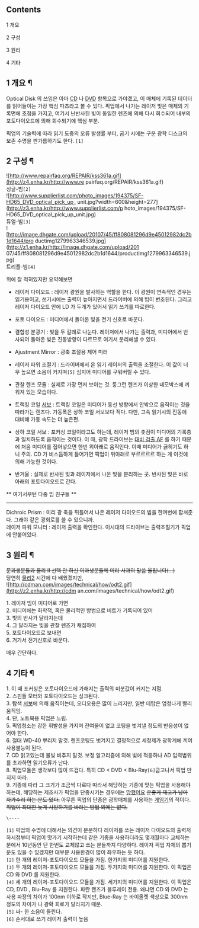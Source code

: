 ## Contents

    

1 개요

2 구성

3 원리

4 기타

## 1 개요 ¶

  

Optical Disk 의 쓰임은 아마 [CD](CD.md) 나 [DVD](DVD.md) 항목으로 가야겠고, 이 매체에 기록된
데이터를 읽어들이는 가장 핵심 파츠라고 볼 수 있다. 픽업에서 나가는 레이저 빛은 매체의 기록면에 초점을 가지고, 여기서 난반사된 빛이
동일한 렌즈에 의해 다시 회수되어 내부의 포토다이오드에 의해 회수되기에 핵심 부분.

  

픽업의 기술력에 따라 읽기 도중의 오류 발생률 부터, 굽기 시에는 구운 광학 디스크의 보존 수명을 판가름하기도 한다. `[1]`

## 2 구성 ¶

  

![http://www.repairfaq.org/REPAIR/kss361a.gif](http://z4.enha.kr/http://www.re
pairfaq.org/REPAIR/kss361a.gif)  
싱글-빔`[2]`  
![http://www.supplierlist.com/photo_images/194375/SF-HD65_DVD_optical_pick_up_
unit.jpg?width=600&height=277](http://z3.enha.kr/http://www.supplierlist.com/p
hoto_images/194375/SF-HD65_DVD_optical_pick_up_unit.jpg)  
듀얼-빔`[3]`  
![http://image.dhgate.com/upload/20107/45/ff808081296d9e45012982dc2b1d1644/pro
ductimg1279963346539.jpg](http://z1.enha.kr/http://image.dhgate.com/upload/201
07/45/ff808081296d9e45012982dc2b1d1644/productimg1279963346539.jpg)  
트리플-빔`[4]`

  

위에 잘 적혀있지만 요약해보면  

  

  * 레이저 다이오드 : 레이저 광원을 발사하는 역할을 한다. 이 광원이 연속적인 경우는 읽기용이고, 쓰기시에는 출력이 높아지면서 드라이버에 의해 빔이 변조된다. 그리고 레이저 다이오드 안에 LD 가 두개가 있어서 읽기 쓰기를 따로한다.  

  * 포토 다이오드 : 미디어에서 돌아온 빛을 전기 신호로 바꾼다.   

  * 결합성 분광기 : 빛을 두 갈래로 나눈다. 레이저에서 나가는 출력과, 미디어에서 반사되어 돌아온 빛은 진동방향이 다르므로 여기서 분리해낼 수 있다.   

  * Ajustment Mirror : 광축 조절용 제어 미러   

  * 레이저 파워 조절기 : 드라이버에서 온 읽기 레이저의 출력을 조절한다. 이 값이 너무 높으면 소음이 커지며`[5]` 심지어 미디어를 구워버릴 수 있다. 
  * 관찰 렌즈 모듈 : 실제로 가장 먼저 보이는 것. 둥그런 렌즈가 이상한 네모박스에 끼워져 있는 모습이다.   

  * 트랙킹 코일 [서보](%EC%84%9C%EB%B3%B4.md) : 트랙킹 코일은 미디어가 동선 방향에서 안밖으로 움직이는 것을 따라가는 렌즈다. 가동폭은 상하 코일 서보보다 적다. 다만, 고속 읽기시의 진동에 대비해 가동 속도는 더 높은편. 
  * 상하 코일 서보 : 포커싱 코일이라고도 하는데, 레이저 빔의 촛점이 미디어의 기록층 과 일치하도록 움직이는 것이다. 이 때, 광학 드라이브는 [대비 검출 AF](%EB%8C%80%EB%B9%84%20%EA%B2%80%EC%B6%9C%20AF.md) 를 하기 때문에 처음 미디어를 집어넣으면 한번 위아래로 움직인다. 이때 미디어가 긁히기도 하니 주의. CD 가 비스듬하게 들어가면 픽업이 위아래로 부르르르르 하는 게 이것에 의해 가능한 것이다. 
  * 반거울 : 실제로 반사된 빛과 레이저에서 나온 빛을 분리하는 곳. 반사된 빛은 바로 아래의 포토다이오드로 간다.  

** 여기서부턴 다중 빔 친구들 **

* * *

  

Dichroic Prism : 미리 광 축을 뒤틀어서 나온 레이저 다이오드의 빔을 한꺼번에 합쳐준다. 그래야 같은 광회로를 쓸 수 있으니까.  
레이저 파워 모니터 : 레이저 출력을 확인한다. 이시대의 드라이브는 출력조절기가 픽업에 안붙어있다.

  

## 3 원리 ¶

<del>문과생분들과 물리 Ⅱ 선택 안 하신 이과생분들께 미리 사과의 말씀 올립니다(...)</del>  
당연히 [물리2](%EB%AC%BC%EB%A6%AC%20%E2%85%A1.md) 시간에 다 배웠겠지만,  
![http://cdman.com/images/technical/how/odt2.gif](http://z2.enha.kr/http://cdm
an.com/images/technical/how/odt2.gif)

  

1\. 레이저 빔이 미디어로 가면  
2\. 미디어에는 화학적, 혹은 물리적인 방법으로 비트가 기록되어 있어  
3\. 빛의 반사가 달라지는데  
4\. 그 달라지는 빛을 관찰 렌즈가 채집하여  
5\. 포토다이오드로 보내면  
6\. 거기서 전기신호로 바꾼다.

  

매우 간단하다.  

## 4 기타 ¶

  

1\. 이 때 포커싱은 포토다이오드에 가해지는 출력의 미분값이 커지는 지점.  
2\. 스핀들 모터와 포토다이오드는 싱크된다.  
3\. 탐색 [서보](%EC%84%9C%EB%B3%B4.md)에 의해 움직이는데, 오디오용은 많이 느리지만, 일반 데탑은 엄청나게 빨리
움직임.  
4\. 단, 노트북용 픽업은 느림.  
5\. 픽업청소는 강한 휘발성을 가지며 잔여물이 없고 코팅을 벗겨낼 정도의 반응성이 없어야 한다.  
6\. 절대 WD-40 뿌리지 말것. 렌즈코팅도 벗겨지고 결정적으로 세정제가 광학계에 끼여 사용불능이 된다.  
7\. CD 읽고있는데 불빛 비추지 말것. 보정 알고리즘에 의해 빛에 적응하나 AD 입력범위를 초과하면 읽기오류가 난다.  
8\. 픽업모듈은 생각보다 많이 뜨겁다. 특히 CD < DVD < Blu-Ray`[6]`굽고나서 픽업 만지지 마라.  
9\. 기종에 따라 그 크기가 조금씩 다르다 따라서 해당하는 기종에 맞는 픽업을 사용해야하는데, 해당하는 제조사가 픽업을 단종시키는 경우에는
[망했어요](%EB%A7%9D%ED%96%88%EC%96%B4%EC%9A%94.md) <del>운좋게 재고가 남아 자가수리 하는 분도
있다.</del> 아무튼 픽업의 단종은 광학매체를 사용하는 [게임기](%EA%B2%8C%EC%9E%84%EA%B8%B0.md)의
적이다. <del>픽업이 최대한 늦게 사망하기를 바라는 방법 외에는 없다.</del>

`\----`

`[1]` 픽업의 수명에 대해서는 의견이 분분하다 레이저를 쏘는 레이저 다이오드의 출력저하시점부터 픽업이 맛가기 시작하는데 같은 기종을
사용하더라도 몇개월마다 교체하는 분에서 10년동안 단 한번도 교체않고 쓰는 분들까지 다양하다. 레이저 픽업 자체의 뽑기운도 있을 수 있겠지만
대부분 사용환경이 많이 좌우하는 듯 하다.  
`[2]` 한 개의 레이저-포토다이오드 모듈을 가짐. 한가지의 미디어를 지원한다.  
`[3]` 두 개의 레이저-포토다이오드 모듈을 가짐. 두가지의 미디어를 지원한다. 이 픽업은 CD 와 DVD 를 지원한다.  
`[4]` 세 개의 레이저-포토다이오드 모듈을 가짐. 세가지의 미디어를 지원한다. 이 픽업은 CD, DVD , Blu-Ray 를 지원한다.
파란 랜즈가 블루레이 전용. 왜냐면 CD 와 DVD 는 사용 파장의 차이가 100nm 이하로 작지만, Blue-Ray 는 바이올렛 색상으로
300nm 정도의 차이가 나 광확 회로가 달라지기 때문.  
`[5]` 싸- 한 소음이 들린다.  
`[6]` 순서대로 쓰기 레이저 출력이 높음

